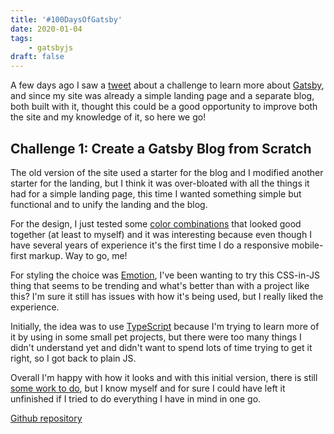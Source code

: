 ```yaml
---
title: '#100DaysOfGatsby'
date: 2020-01-04
tags: 
    - gatsbyjs
draft: false
---
```


A few days ago I saw a [tweet](https://twitter.com/gatsbyjs/status/1212388261315911680) about a challenge to learn more about [Gatsby](https://www.gatsbyjs.org/), and since my site was already a simple landing page and a separate blog, both built with it, thought this could be a good opportunity to improve both the site and my knowledge of it, so here we go!

## Challenge 1: Create a Gatsby Blog from Scratch

The old version of the site used a starter for the blog and I modified another starter for the landing, but I think it was over-bloated with all the things it had for a simple landing page, this time I wanted something simple but functional and to unify the landing and the blog.

For the design, I just tested some [color combinations](https://coolors.co/app) that looked good together (at least to myself) and it was interesting because even though I have several years of experience it's the first time I do a responsive mobile-first markup. Way to go, me!

For styling the choice was [Emotion](https://emotion.sh/), I've been wanting to try this CSS-in-JS thing that seems to be trending and what's better than with a project like this? I'm sure it still has issues with how it's being used, but I really liked the experience.

Initially, the idea was to use [TypeScript](https://www.typescriptlang.org/) because I'm trying to learn more of it by using in some small pet projects, but there were too many things I didn't understand yet and didn't want to spend lots of time trying to get it right, so I got back to plain JS.

Overall I'm happy with how it looks and with this initial version, there is still [some work to do](https://github.com/osiux/osiux.ws/issues), but I know myself and for sure I could have left it unfinished if I tried to do everything I have in mind in one go.

[Github repository](https://github.com/osiux/osiux.ws)
